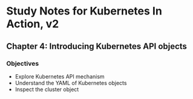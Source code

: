 # Study Notes for Kubernetes In Action, v2

## Chapter 4: Introducing Kubernetes API objects

### Objectives
- Explore Kubernetes API mechanism
- Understand the YAML of Kubernetes objects
- Inspect the cluster object


